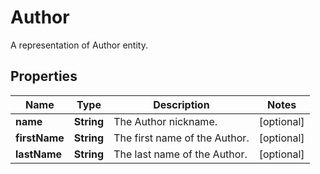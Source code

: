 

# Author

A representation of Author entity.
## Properties

Name | Type | Description | Notes
------------ | ------------- | ------------- | -------------
**name** | **String** | The Author nickname. |  [optional]
**firstName** | **String** | The first name of the Author. |  [optional]
**lastName** | **String** | The last name of the Author. |  [optional]



